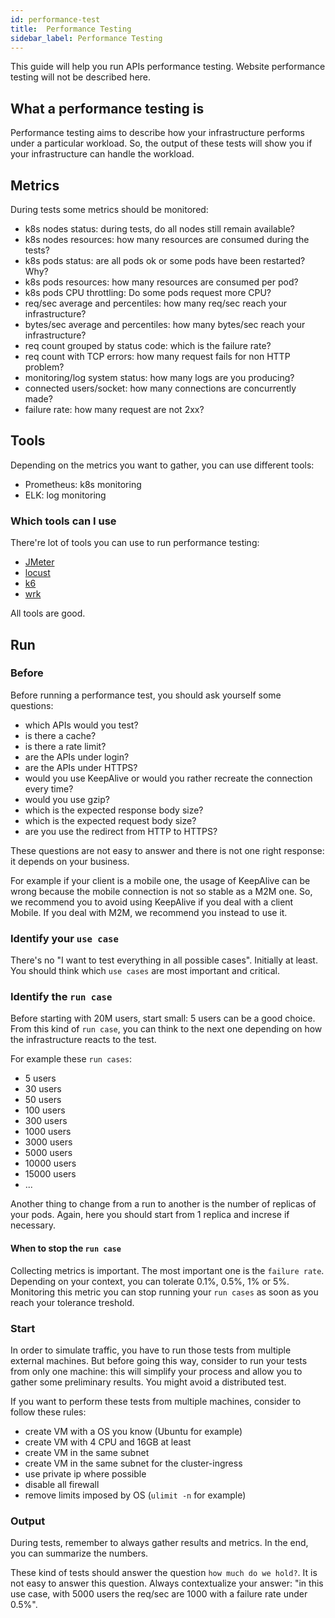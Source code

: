 ```yaml
---
id: performance-test
title:  Performance Testing
sidebar_label: Performance Testing
---
```

This guide will help you run APIs performance testing.
Website performance testing will not be described here.

## What a performance testing is

Performance testing aims to describe how your infrastructure performs under a particular workload.
So, the output of these tests will show you if your infrastructure can handle the workload.

## Metrics

During tests some metrics should be monitored:

- k8s nodes status: during tests, do all nodes still remain available?
- k8s nodes resources: how many resources are consumed during the tests?
- k8s pods status: are all pods ok or some pods have been restarted? Why?
- k8s pods resources: how many resources are consumed per pod?
- k8s pods CPU throttling: Do some pods request more CPU?
- req/sec average and percentiles: how many req/sec reach your infrastructure?
- bytes/sec average and percentiles: how many bytes/sec reach your infrastructure?
- req count grouped by status code: which is the failure rate?
- req count with TCP errors: how many request fails for non HTTP problem?
- monitoring/log system status: how many logs are you producing?
- connected users/socket: how many connections are concurrently made?
- failure rate: how many request are not 2xx?

## Tools

Depending on the metrics you want to gather, you can use different tools:

- Prometheus: k8s monitoring
- ELK: log monitoring

### Which tools can I use

There're lot of tools you can use to run performance testing:

- <a href="https://jmeter.apache.org/" target="_blank">JMeter</a>
- <a href="https://locust.io/" target="_blank">locust</a>
- <a href="https://k6.io/" target="_blank">k6</a>
- <a href="https://github.com/wg/wrk" target="_blank">wrk</a>

All tools are good.

## Run

### Before

Before running a performance test, you should ask yourself some questions:

- which APIs would you test?
- is there a cache?
- is there a rate limit?
- are the APIs under login?
- are the APIs under HTTPS?
- would you use KeepAlive or would you rather recreate the connection every time?
- would you use gzip?
- which is the expected response body size?
- which is the expected request body size?
- are you use the redirect from HTTP to HTTPS?

These questions are not easy to answer and there is not one right response: it depends on your business.

For example if your client is a mobile one, the usage of KeepAlive can be wrong because the mobile connection is not so stable as a M2M one. So, we recommend you to avoid using KeepAlive if you deal with a client Mobile. If you deal with M2M, we recommend you instead to use it.

### Identify your `use case`

There's no "I want to test everything in all possible cases". Initially at least. You should think which `use cases` are most important and critical.

### Identify the `run case`

Before starting with 20M users, start small: 5 users can be a good choice. From this kind of `run case`, you can think to the next one depending on how the infrastructure reacts to the test.

For example these `run cases`:

- 5 users
- 30 users
- 50 users
- 100 users
- 300 users
- 1000 users
- 3000 users
- 5000 users
- 10000 users
- 15000 users
- ...

Another thing to change from a run to another is the number of replicas of your pods. Again, here you should start from 1 replica and increse if necessary.

#### When to stop the `run case`

Collecting metrics is important. The most important one is the `failure rate`.
Depending on your context, you can tolerate 0.1%, 0.5%, 1% or 5%. Monitoring this metric you can stop running your `run cases` as soon as you reach your tolerance treshold.

### Start

In order to simulate traffic, you have to run those tests from multiple external machines. But before going this way, consider to run your tests from only one machine: this will simplify your process and allow you to gather some preliminary results. You might avoid a distributed test.

If you want to perform these tests from multiple machines, consider to follow these rules:

- create VM with a OS you know (Ubuntu for example)
- create VM with 4 CPU and 16GB at least
- create VM in the same subnet
- create VM in the same subnet for the cluster-ingress
- use private ip where possible
- disable all firewall
- remove limits imposed by OS (`ulimit -n` for example)

### Output

During tests, remember to always gather results and metrics. In the end, you can summarize the numbers.

These kind of tests should answer the question `how much do we hold?`. It is not easy to answer this question.
Always contextualize your answer: "in this use case, with 5000 users the req/sec are 1000 with a failure rate under 0.5%".

